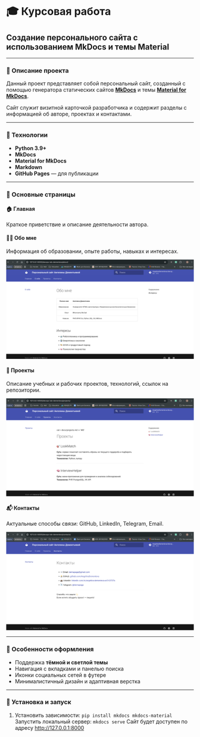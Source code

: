 # 🎓 Курсовая работа  
## Создание персонального сайта с использованием **MkDocs** и темы **Material**

---

### 📘 Описание проекта

Данный проект представляет собой персональный сайт, созданный с помощью генератора статических сайтов [**MkDocs**](https://www.mkdocs.org/) и темы [**Material for MkDocs**](https://squidfunk.github.io/mkdocs-material/).

Сайт служит визитной карточкой разработчика и содержит разделы с информацией об авторе, проектах и контактами.

---

### 🧩 Технологии

- **Python 3.9+**  
- **MkDocs**  
- **Material for MkDocs**  
- **Markdown**  
- **GitHub Pages** — для публикации

---

### 🚀 Основные страницы

#### 🏠 Главная
Краткое приветствие и описание деятельности автора.

#### 👩‍💼 Обо мне
Информация об образовании, опыте работы, навыках и интересах.

![Обо мне](c3.png)

#### 🚀 Проекты
Описание учебных и рабочих проектов, технологий, ссылок на репозитории.

![Проекты](c2.png)

#### 📬 Контакты
Актуальные способы связи: GitHub, LinkedIn, Telegram, Email.

![Контакты](c1.png)

---

### 🎨 Особенности оформления

- Поддержка **тёмной и светлой темы**
- Навигация с вкладками и панелью поиска
- Иконки социальных сетей в футере
- Минималистичный дизайн и адаптивная верстка

---

### 🔧 Установка и запуск

1. Установить зависимости:
   ``
   pip install mkdocs mkdocs-material
   ``
Запустить локальный сервер:
``mkdocs serve``
Сайт будет доступен по адресу http://127.0.0.1:8000

